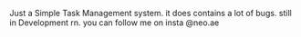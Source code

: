 Just a Simple Task Management system. 
it does contains a lot of bugs. 
still in Development rn.
you can follow me on insta @neo.ae
